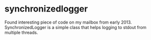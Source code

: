 # synchronizedlogger

Found interesting piece of code on my mailbox from early 2013.
SynchronizedLogger is a simple class that helps logging to stdout from multiple threads.
